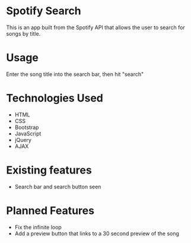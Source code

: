 # Spotify Search
This is an app built from the Spotify API that allows the user to search for songs by title.

# Usage
Enter the song title into the search bar, then hit "search"

# Technologies Used
* HTML
* CSS
* Bootstrap
* JavaScript
* jQuery
* AJAX

# Existing features
* Search bar and search button seen

# Planned Features
* Fix the infinite loop
* Add a preview button that links to a 30 second preview of the song